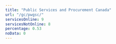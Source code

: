 ```yaml
---
title: "Public Services and Procurement Canada"
url: "/gc/pwgsc/"
servicesOnline: 9
servicesNotOnline: 8
percentage: 0.53
noData: 0
---
```

